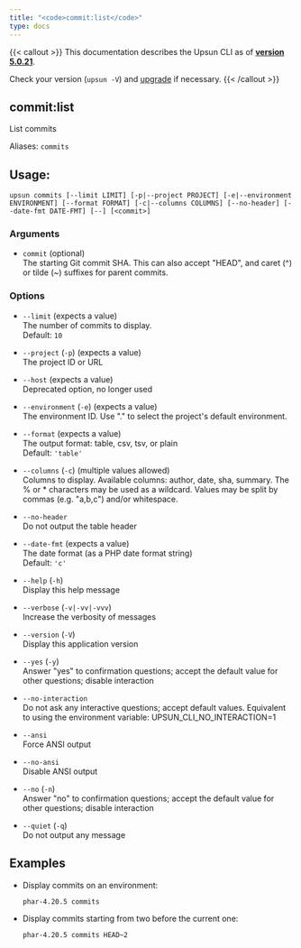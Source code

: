 ```yaml
---
title: "<code>commit:list</code>"
type: docs
---
```


{{< callout >}}
  This documentation describes the Upsun CLI as of **[version 5.0.21](https://github.com/platformsh/cli/releases/tag/5.0.21)**.
  
  Check your version (`upsun -V`) and [upgrade](/cli/#upgrade-the-cli) if necessary.
{{< /callout >}}

commit:list
-----------
List commits

Aliases: `commits`

## Usage:

```
upsun commits [--limit LIMIT] [-p|--project PROJECT] [-e|--environment ENVIRONMENT] [--format FORMAT] [-c|--columns COLUMNS] [--no-header] [--date-fmt DATE-FMT] [--] [<commit>]
```

### Arguments

* `commit` (optional)  
  The starting Git commit SHA. This can also accept "HEAD", and caret (^) or tilde (~) suffixes for parent commits.

### Options

* `--limit` (expects a value)  
  The number of commits to display.  
  Default: `10`

* `--project` (`-p`) (expects a value)  
  The project ID or URL

* `--host` (expects a value)  
  Deprecated option, no longer used

* `--environment` (`-e`) (expects a value)  
  The environment ID. Use "." to select the project's default environment.

* `--format` (expects a value)  
  The output format: table, csv, tsv, or plain  
  Default: `'table'`

* `--columns` (`-c`) (multiple values allowed)  
  Columns to display.
Available columns: author, date, sha, summary.
The % or * characters may be used as a wildcard.
Values may be split by commas (e.g. "a,b,c") and/or whitespace.

* `--no-header`  
  Do not output the table header

* `--date-fmt` (expects a value)  
  The date format (as a PHP date format string)  
  Default: `'c'`

* `--help` (`-h`)  
  Display this help message

* `--verbose` (`-v|-vv|-vvv`)  
  Increase the verbosity of messages

* `--version` (`-V`)  
  Display this application version

* `--yes` (`-y`)  
  Answer "yes" to confirmation questions; accept the default value for other questions; disable interaction

* `--no-interaction`  
  Do not ask any interactive questions; accept default values. Equivalent to using the environment variable: UPSUN_CLI_NO_INTERACTION=1

* `--ansi`  
  Force ANSI output

* `--no-ansi`  
  Disable ANSI output

* `--no` (`-n`)  
  Answer "no" to confirmation questions; accept the default value for other questions; disable interaction

* `--quiet` (`-q`)  
  Do not output any message

## Examples

* Display commits on an environment:  
  ```
  phar-4.20.5 commits 
  ```

* Display commits starting from two before the current one:  
  ```
  phar-4.20.5 commits HEAD~2
  ```


